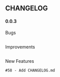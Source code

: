 ## CHANGELOG

#### 0.0.3

Bugs
```
```

Improvements
```
```

New Features
```
#58 - Add CHANGELOG.md
```


